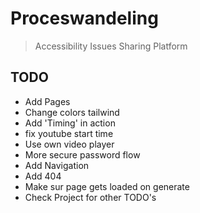 # Proceswandeling

> Accessibility Issues Sharing Platform

## TODO
- Add Pages
- Change colors tailwind
- Add 'Timing' in action
- fix youtube start time
- Use own video player
- More secure password flow
- Add Navigation
- Add 404
- Make sur page gets loaded on generate
- Check Project for other TODO's

